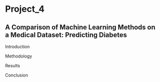 # Project_4
## A Comparison of Machine Learning Methods on a Medical Dataset: Predicting Diabetes 

Introduction 



Methodology



Results


Conclusion

